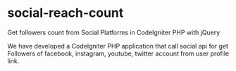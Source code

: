 # social-reach-count
Get followers count from Social Platforms in CodeIgniter PHP with jQuery

We have developed a CodeIgniter PHP application that call social api for get Followers of facebook, instagram, youtube, twitter account from user profile link.
